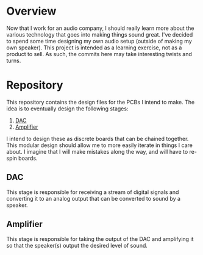 # Overview
Now that I work for an audio company, I should really learn more about the various technology that goes into making things sound great. I've decided to spend some time designing my own audio setup (outside of making my own speaker). This project is intended as a learning exercise, not as a product to sell. As such, the commits here may take interesting twists and turns.

# Repository
This repository contains the design files for the PCBs I intend to make. The idea is to eventually design the following stages:

1. [DAC](#DAC)
2. [Amplifier](#Amplifier)

I intend to design these as discrete boards that can be chained together. This modular design should allow me to more easily iterate in things I care about. I imagine that I will make mistakes along the way, and will have to re-spin boards.

## DAC
This stage is responsible for receiving a stream of digital signals and converting it to an analog output that can be converted to sound by a speaker.

## Amplifier
This stage is responsible for taking the output of the DAC and amplifying it so that the speaker(s) output the desired level of sound.
